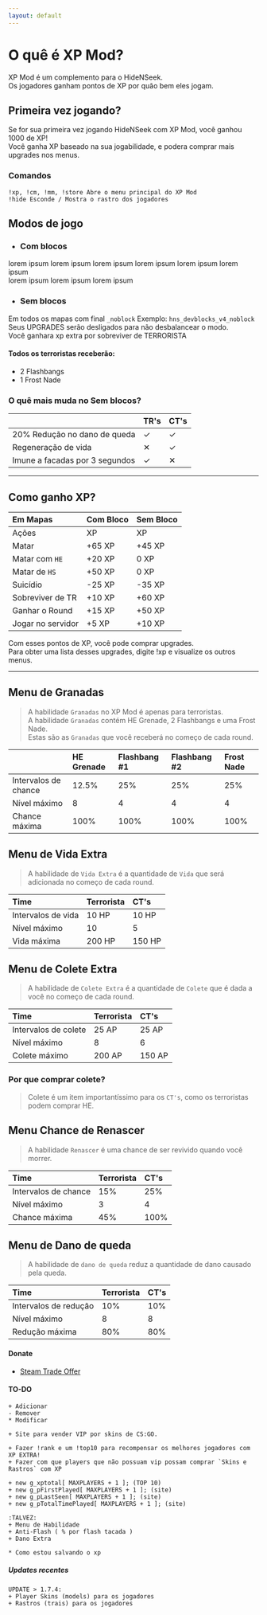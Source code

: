 ```yaml
---
layout: default
---
```


# O quê é XP Mod?

XP Mod é um complemento para o HideNSeek.<br>
Os jogadores ganham pontos de XP por quão bem eles jogam.

## Primeira vez jogando?

Se for sua primeira vez jogando HideNSeek com XP Mod, você ganhou 1000 de XP!<br>
Você ganha XP baseado na sua jogabilidade, e podera comprar mais upgrades nos menus.

### Comandos
``` sourcepawn
!xp, !cm, !mm, !store Abre o menu principal do XP Mod
!hide Esconde / Mostra o rastro dos jogadores
```
## Modos de jogo

* ### Com blocos

lorem ipsum lorem ipsum lorem ipsum lorem ipsum lorem ipsum lorem ipsum<br>
lorem ipsum lorem ipsum lorem ipsum<br>
* ### Sem blocos

Em todos os mapas com final `_noblock` Exemplo: `hns_devblocks_v4_noblock`<br>
Seus UPGRADES serão desligados para não desbalancear o modo.<br>
Você ganhara xp extra por sobreviver de TERRORISTA<br>

#### Todos os terroristas receberão:
* 2 Flashbangs
* 1 Frost Nade

### O quê mais muda no Sem blocos?

|  | TR's | CT's |
|:----------------|:----------------|:----------------|
| 20% Redução no dano de queda | ✓ | ✓ |
| Regeneração de vida | ✕ | ✓ |
| Imune a facadas por 3 segundos | ✓ | ✕ |

* * *

## Como ganho XP?

| Em Mapas | Com Bloco | Sem Bloco |
|:----------------|:----------------|:----------------|
| Ações     | XP    | XP    |
| Matar     | +65 XP | +45 XP |
| Matar com `HE` | +20 XP | 0 XP |
| Matar de `HS`    | +50 XP | 0 XP |
| Suicídio      | -25 XP | -35 XP |
| Sobreviver de TR | +10 XP | +60 XP |
| Ganhar o Round | +15 XP | +50 XP |
| Jogar no servidor | +5 XP | +10 XP |

Com esses pontos de XP, você pode comprar upgrades. <br>
Para obter uma lista desses upgrades, digite !xp e visualize os outros menus.

* * *

## Menu de Granadas

> A habilidade `Granadas` no XP Mod é apenas para terroristas.<br>
> A habilidade `Granadas` contém HE Grenade, 2 Flashbangs e uma Frost Nade.<br>
> Estas são as `Granadas` que você receberá no começo de cada round.

|  | HE Grenade | Flashbang #1 | Flashbang #2 | Frost Nade |
|:-------------|:-------------|:------------------|:-------------|:------------------|
| Intervalos de chance | 12.5% | 25% | 25% | 25% |
| Nível máximo | 8 | 4 | 4 | 4 |
| Chance máxima | 100% | 100% | 100% | 100% |

## Menu de Vida Extra

> A habilidade de `Vida Extra` é a quantidade de `Vida` que será adicionada no começo de cada round.

| Time | Terrorista | CT's |
|:-------------|:-------------|:------------------|
| Intervalos de vida | 10 HP | 10 HP |
| Nível máximo | 10 | 5 |
| Vida máxima | 200 HP | 150 HP |

## Menu de Colete Extra

> A habilidade de `Colete Extra` é a quantidade de `Colete` que é dada a você no começo de cada round.

| Time | Terrorista | CT's |
|:-------------|:-------------|:------------------|
| Intervalos de colete | 25 AP | 25 AP |
| Nível máximo | 8 | 6 |
| Colete máximo | 200 AP | 150 AP |

### Por que comprar colete?
> Colete é um item importantíssimo para os `CT's`, como os terroristas podem comprar HE.

## Menu Chance de Renascer

> A habilidade `Renascer` é uma chance de ser revivido quando você morrer.

| Time | Terrorista | CT's |
|:-------------|:-------------|:------------------|
| Intervalos de chance | 15% | 25% |
| Nível máximo | 3 | 4 |
| Chance máxima | 45% | 100% |

## Menu de Dano de queda

> A habilidade de `dano de queda` reduz a quantidade de dano causado pela queda.

| Time | Terrorista | CT's |
|:-------------|:-------------|:------------------|
| Intervalos de redução | 10% | 10% |
| Nível máximo | 8 | 8 |
| Redução máxima | 80% | 80% |

#### Donate
* [Steam Trade Offer](https://steamcommunity.com/tradeoffer/new/?partner=86976147&token=P6xfDcHF)

#### TO-DO
``` sourcepawn
+ Adicionar
- Remover
* Modificar

+ Site para vender VIP por skins de CS:GO.

+ Fazer !rank e um !top10 para recompensar os melhores jogadores com XP EXTRA!
+ Fazer com que players que não possuam vip possam comprar `Skins e Rastros` com XP

+ new g_xptotal[ MAXPLAYERS + 1 ]; (TOP 10)
+ new g_pFirstPlayed[ MAXPLAYERS + 1 ]; (site)
+ new g_pLastSeen[ MAXPLAYERS + 1 ]; (site)
+ new g_pTotalTimePlayed[ MAXPLAYERS + 1 ]; (site)

:TALVEZ:
+ Menu de Habilidade
+ Anti-Flash ( % por flash tacada )
+ Dano Extra

* Como estou salvando o xp
```

##### Updates recentes
``` sourcepawn 
UPDATE > 1.7.4: 
+ Player Skins (models) para os jogadores
+ Rastros (trais) para os jogadores
```
